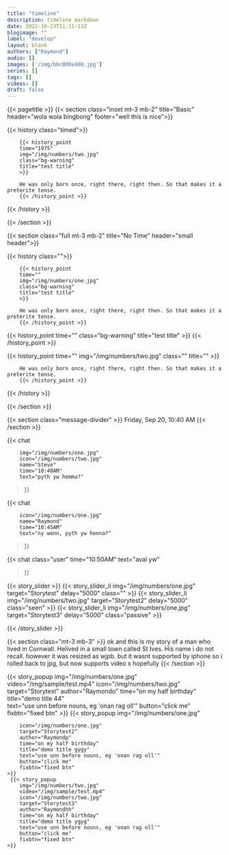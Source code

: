 ```yaml
---
title: "timeline"
description: timeline markdown
date: 2022-10-23T11:11:13Z
blogimage: ""
label: "develop"
layout: blank
authors: ["Raymond"]
audio: []
images: ['/img/bbc800x400.jpg']
series: []
tags: []
videos: []
draft: false
---
```

{{< pagetitle >}}
{{< section class="inset mt-3 mb-2" title="Basic" header="wola wola bingbong" footer="well this is nice">}}

{{< history class="timed">}}
        
        {{< history_point 
        time="1975"
        img="/img/numbers/two.jpg" 
        class="bg-warning"
        title="test title"
        >}}

        He was only born once, right there, right then. So that makes it a preterite tense.
        {{< /history_point >}}

{{< /history >}}


{{< /section >}}

{{< section class="full mt-3 mb-2" title="No Time" header="small header">}}

{{< history class="">}}
        
        {{< history_point 
        time=""
        img="/img/numbers/one.jpg" 
        class="bg-warning"
        title="test title"
        >}}

        He was only born once, right there, right then. So that makes it a preterite tense.
        {{< /history_point >}}


{{< history_point 
        time=""
        class="bg-warning"
        title="test title"
        >}}
        {{< /history_point >}}

{{< history_point 
        time=""
        img="/img/numbers/two.jpg" 
        class=""
        title=""
        >}}

        He was only born once, right there, right then. So that makes it a preterite tense.
        {{< /history_point >}}

{{< /history >}}


{{< /section >}}

{{< section class="message-divider" >}}
Friday, Sep 20, 10:40 AM
{{< /section >}}

{{< chat 
        
        img="/img/numbers/one.jpg"
        icon="/img/numbers/two.jpg"  
        name="Steve" 
        time="10:40AM"
        text="pyth yw hemma?"

 >}}

 {{< chat 
        
        icon="/img/numbers/one.jpg"  
        name="Raymond" 
        time="10:45AM"
        text="ny wonn, pyth yw henna?"

 >}}


 {{< chat 
        class="user"
        time="10:50AM"
        text="aval yw"

 >}}

 {{< story_slider >}}
    {{< story_slider_li
        img="/img/numbers/one.jpg" 
        target="Storytest" 
        delay="5000"
        class=""
    >}}
    {{< story_slider_li
        img="/img/numbers/two.jpg" 
        target="Storytest2" 
        delay="5000"
        class="seen"
    >}}
    {{< story_slider_li
        img="/img/numbers/one.jpg" 
        target="Storytest3" 
        delay="5000"
        class="passive"
    >}}

{{< /story_slider >}}

{{< section class="mt-3 mb-3" >}}
ok and this is my story of a man who lived in Cornwall. Helived in a small town called St Ives. His name i do not recall. however it was resized as wjpb. but it wasnt supported by iphone so i rolled back to jpg, but now supports video x hopefully
{{< /section >}}


{{< story_popup
        img="/img/numbers/one.jpg"
        video="/img/sample/test.mp4"
        icon="/img/numbers/two.jpg"  
        target="Storytest" 
        author="Raymondo" 
        time="on my half birthday"
        title="demo title 44"  
        text="use unn before nouns, eg 'onan rag oll'"
        button="click me"
        fixbtn="fixed btn"
    >}}
  {{< story_popup
        img="/img/numbers/one.jpg"
        
        icon="/img/numbers/one.jpg"  
        target="Storytest2"     
        author="Raymondp" 
        time="on my half birthday"
        title="demo title gygy"  
        text="use unn before nouns, eg 'onan rag oll'"
        button="click me"
        fixbtn="fixed btn"
    >}}
     {{< story_popup
        img="/img/numbers/two.jpg"
        video="/img/sample/test.mp4"
        icon="/img/numbers/two.jpg"  
        target="Storytest3"        
        author="Raymondhh" 
        time="on my half birthday"
        title="demo title ygyg"  
        text="use unn before nouns, eg 'onan rag oll'"
        button="click me"
        fixbtn="fixed btn"
    >}}